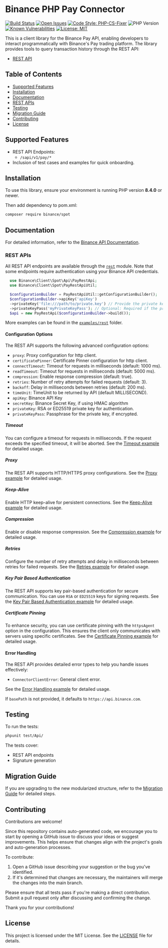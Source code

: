 # Binance PHP Pay Connector

[![Build Status](https://img.shields.io/github/actions/workflow/status/binance/binance-connector-php/php.yml)](https://github.com/binance/binance-connector-php/actions)
[![Open Issues](https://img.shields.io/github/issues/binance/binance-connector-php)](https://github.com/binance/binance-connector-php/issues)
[![Code Style: PHP-CS-Fixer](https://img.shields.io/badge/code%20style-PHP--CS--Fixer-ff69b4)](https://github.com/PHP-CS-Fixer/PHP-CS-Fixer)
![PHP Version](https://img.shields.io/badge/PHP-%3E=8.4.0-brightgreen)
[![Known Vulnerabilities](https://snyk.io/test/github/binance/binance-connector-php/badge.svg)](https://snyk.io/test/github/binance/binance-connector-php)
[![License: MIT](https://img.shields.io/badge/License-MIT-yellow.svg)](https://opensource.org/licenses/MIT)

This is a client library for the Binance Pay API, enabling developers to interact programmatically with Binance's Pay trading platform. The library provides tools to query transaction history through the REST API:

- [REST API](./lib/Api/)

## Table of Contents

- [Supported Features](#supported-features)
- [Installation](#installation)
- [Documentation](#documentation)
- [REST APIs](#rest-apis)
- [Testing](#testing)
- [Migration Guide](#migration-guide)
- [Contributing](#contributing)
- [License](#license)

## Supported Features

- REST API Endpoints:
    - `/sapi/v1/pay/*`
- Inclusion of test cases and examples for quick onboarding.

## Installation

To use this library, ensure your environment is running PHP version **8.4.0** or newer.

Then add dependency to pom.xml:

```bash
composer require binance/spot
```

## Documentation

For detailed information, refer to the [Binance API Documentation](https://developers.binance.com/docs/algo).

### REST APIs

All REST API endpoints are available through the [`rest`](./lib/Api/) module. Note that some endpoints require authentication using your Binance API credentials.

```php
  use Binance\Client\Spot\Api\PayRestApi;
  use Binance\Client\Spot\PayRestApiUtil;

  $configurationBuilder = PayRestApiUtil::getConfigurationBuilder();
  $configurationBuilder->apiKey('apiKey')
  ->privateKey('file:///path/to/private.key') // Provide the private key directly as a string or specify the path to a private key file (e.g., '/path/to/private_key.pem')
  ->privateKeyPass('myPrivateKeyPass'); // Optional: Required if the private key is encrypted
  $api = new PayRestApi($configurationBuilder->build());
```

More examples can be found in the [`examples/rest`](./../../examples/pay) folder.

#### Configuration Options

The REST API supports the following advanced configuration options:

- `proxy`: Proxy configuration for http client.
- `certificatePinner`: Certificate Pinner configuration for http client.
- `connectTimeout`: Timeout for requests in milliseconds (default: 1000 ms).
- `readTimeout`: Timeout for requests in milliseconds (default: 5000 ms).
- `compression`: Enable response compression (default: true).
- `retries`: Number of retry attempts for failed requests (default: 3).
- `backoff`: Delay in milliseconds between retries (default: 200 ms).
- `timeUnit`: TimeUnit to be returned by API (default MILLISECOND).
- `apiKey`: Binance API Key
- `secretKey`: Binance Secret Key, if using HMAC algorithm 
- `privateKey`: RSA or ED25519 private key for authentication.
- `privateKeyPass`: Passphrase for the private key, if encrypted.

##### Timeout

You can configure a timeout for requests in milliseconds. If the request exceeds the specified timeout, it will be aborted. See the [Timeout example](./docs/rest-api/timeout.md) for detailed usage.

##### Proxy

The REST API supports HTTP/HTTPS proxy configurations. See the [Proxy example](./docs/rest-api/proxy.md) for detailed usage.

##### Keep-Alive

Enable HTTP keep-alive for persistent connections. See the [Keep-Alive example](./docs/rest-api/keepAlive.md) for detailed usage.

##### Compression

Enable or disable response compression. See the [Compression example](./docs/rest-api/compression.md) for detailed usage.

##### Retries

Configure the number of retry attempts and delay in milliseconds between retries for failed requests. See the [Retries example](./docs/rest-api/retries.md) for detailed usage.

##### Key Pair Based Authentication

The REST API supports key pair-based authentication for secure communication. You can use `RSA` or `ED25519` keys for signing requests. See the [Key Pair Based Authentication example](./docs/rest-api/key-pair-authentication.md) for detailed usage.

##### Certificate Pinning

To enhance security, you can use certificate pinning with the `httpsAgent` option in the configuration. This ensures the client only communicates with servers using specific certificates. See the [Certificate Pinning example](./docs/rest-api/certificate-pinning.md) for detailed usage.

#### Error Handling

The REST API provides detailed error types to help you handle issues effectively:

- `ConnectorClientError`: General client error.

See the [Error Handling example](./docs/rest-api/error-handling.md) for detailed usage.

If `basePath` is not provided, it defaults to `https://api.binance.com`.

## Testing

To run the tests:

```bash
phpunit test/Api/
```

The tests cover:

- REST API endpoints
- Signature generation

## Migration Guide

If you are upgrading to the new modularized structure, refer to the [Migration Guide](./docs/rest-api/migration-guide.md) for detailed steps.

## Contributing

Contributions are welcome!

Since this repository contains auto-generated code, we encourage you to start by opening a GitHub issue to discuss your ideas or suggest improvements. This helps ensure that changes align with the project's goals and auto-generation processes.

To contribute:

1. Open a GitHub issue describing your suggestion or the bug you've identified.
2. If it's determined that changes are necessary, the maintainers will merge the changes into the main branch.

Please ensure that all tests pass if you're making a direct contribution. Submit a pull request only after discussing and confirming the change.

Thank you for your contributions!

## License

This project is licensed under the MIT License. See the [LICENSE](../../LICENSE) file for details.